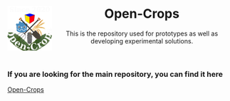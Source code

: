 <header>
    <img align="left" width="100" height="100" src="./Open-Crops-Flag_Transparent.png">
    <h1>Open-Crops</h1>
    <p>This is the repository used for prototypes as well as developing experimental solutions.</p>
   </header>
<link>
 <h3>If you are looking for the main repository, you can find it here</h3><a href="https://github.com/EramarkMedia/Open-Crops/">Open-Crops</a> 
</link>

